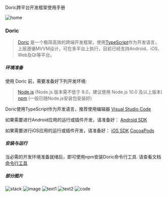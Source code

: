 
Doric跨平台开发框架使用手册

![home](../main/images/11.png)

### Doric

> [Doric](https://doric.pub/docs/index.html) 是一个极简高效的跨端开发框架，使用[TypeScript](https://www.typescriptlang.org/)作为开发语言，
上层遵循MVVM设计，可在多平台上执行，目前已经支持Android、iOS、Web及Qt等平台。


##### 环境准备

使用 Doric 前，需要准备好下列开发环境:

>[Node.js](https://nodejs.org/en/) (Node.js 版本需不低于 8.0，建议使用 Node.js 10.0 及以上版本)
>[npm](https://www.npmjs.com/) (一般已随Node.js安装包安装好)

Doric使用TypeScript作为开发语言，推荐使用编辑器
[Visual Studio Code](https://code.visualstudio.com/)

如果需要进行Android应用的运行或插件开发，请准备好：
[Android SDK](https://developer.android.com/)

如果需要进行iOS应用的运行或插件开发，请准备好：
[iOS SDK](https://developer.apple.com/xcode/)
[CocoaPods](https://guides.cocoapods.org/using/getting-started.html)

##### 安装与运行

当必需的开发环境准备就绪后，即可使用npm安装Doric命令行工具.
请查看文档[命令行工具](https://doric.pub/docs/cli.html)

##### 部分图片

![stack](../main/images/12.png)
![image](../main/images/13.png)
![text1](../main/images/14.png)
![text2](../main/images/15.png)
![code](../main/images/16.png)

